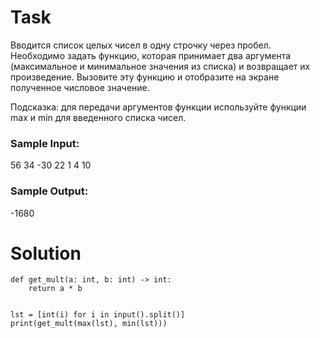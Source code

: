 # Task

Вводится список целых чисел в одну строчку через пробел. Необходимо задать функцию, которая принимает два аргумента (максимальное и минимальное значения из списка) и возвращает их произведение. Вызовите эту функцию и отобразите на экране полученное числовое значение.

Подсказка: для передачи аргументов функции используйте функции max и min для введенного списка чисел.

### Sample Input:

56 34 -30 22 1 4 10

### Sample Output:

-1680

# Solution
```
def get_mult(a: int, b: int) -> int:
    return a * b


lst = [int(i) for i in input().split()]
print(get_mult(max(lst), min(lst)))
```